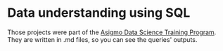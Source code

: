 # Data understanding using SQL
Those projects were part of the [Asigmo Data Science Training Program](https://www.asigmo.com/data-science-bootcamp).<br>
They are written in .md files, so you can see the queries' outputs.
